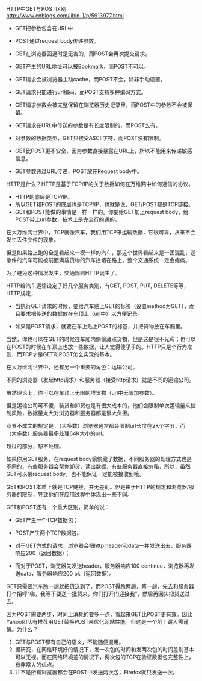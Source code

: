 HTTP中GET与POST区别       
<http://www.cnblogs.com/libin-1/p/5913977.html>


+ GET把参数包含在URL中
+ POST通过request body传递参数。

+ GET在浏览器回退时是无害的，而POST会再次提交请求。
+ GET产生的URL地址可以被Bookmark，而POST不可以。
+ GET请求会被浏览器主动cache，而POST不会，除非手动设置。
+ GET请求只能进行url编码，而POST支持多种编码方式。
+ GET请求参数会被完整保留在浏览器历史记录里，而POST中的参数不会被保留。
+ GET请求在URL中传送的参数是有长度限制的，而POST么有。
+ 对参数的数据类型，GET只接受ASCII字符，而POST没有限制。
+ GET比POST更不安全，因为参数直接暴露在URL上，所以不能用来传递敏感信息。
+ GET参数通过URL传递，POST放在Request body中。


HTTP是什么？HTTP是基于TCP/IP的关于数据如何在万维网中如何通信的协议。

+ HTTP的底层是TCP/IP。
+ 所以GET和POST的底层也是TCP/IP，也就是说，GET/POST都是TCP链接。
+ GET和POST能做的事情是一样一样的。你要给GET加上request body，给POST带上url参数，技术上是完全行的通的。 

在大万维网世界中，TCP就像汽车，我们用TCP来运输数据，它很可靠，从来不会发生丢件少件的现象。

但是如果路上跑的全是看起来一模一样的汽车，那这个世界看起来是一团混乱，送急件的汽车可能被前面满载货物的汽车拦堵在路上，整个交通系统一定会瘫痪。

为了避免这种情况发生，交通规则HTTP诞生了。

HTTP给汽车运输设定了好几个服务类别，有GET, POST, PUT, DELETE等等，HTTP规定，

+ 当执行GET请求的时候，要给汽车贴上GET的标签（设置method为GET），而且要求把传送的数据放在车顶上（url中）以方便记录。

+ 如果是POST请求，就要在车上贴上POST的标签，并把货物放在车厢里。

当然，你也可以在GET的时候往车厢内偷偷藏点货物，但是这是很不光彩；也可以在POST的时候在车顶上也放一些数据，让人觉得傻乎乎的。HTTP只是个行为准则，而TCP才是GET和POST怎么实现的基本。

在大万维网世界中，还有另一个重要的角色：运输公司。

不同的浏览器（发起http请求）和服务器（接受http请求）就是不同的运输公司。 

虽然理论上，你可以在车顶上无限的堆货物（url中无限加参数）。

但是运输公司可不傻，装货和卸货也是有很大成本的，他们会限制单次运输量来控制风险，数据量太大对浏览器和服务器都是很大负担。

业界不成文的规定是，（大多数）浏览器通常都会限制url长度在2K个字节，而（大多数）服务器最多处理64K大小的url。

超过的部分，恕不处理。

如果你用GET服务，在request body偷偷藏了数据，不同服务器的处理方式也是不同的，有些服务器会帮你卸货，读出数据，有些服务器直接忽略，所以，虽然GET可以带request body，也不能保证一定能被接收到哦。

GET和POST本质上就是TCP链接，并无差别。但是由于HTTP的规定和浏览器/服务器的限制，导致他们在应用过程中体现出一些不同。 

GET和POST还有一个重大区别，简单的说：

+ GET产生一个TCP数据包；
+ POST产生两个TCP数据包。

+ 对于GET方式的请求，浏览器会把http header和data一并发送出去，服务器响应200（返回数据）；
+ 而对于POST，浏览器先发送header，服务器响应100 continue，浏览器再发送data，服务器响应200 ok（返回数据）。


GET只需要汽车跑一趟就把货送到了，而POST得跑两趟，第一趟，先去和服务器打个招呼“嗨，我等下要送一批货来，你们打开门迎接我”，然后再回头把货送过去。

因为POST需要两步，时间上消耗的要多一点，看起来GET比POST更有效。因此Yahoo团队有推荐用GET替换POST来优化网站性能。但这是一个坑！跳入需谨慎。为什么？

1. GET与POST都有自己的语义，不能随便混用。
2. 据研究，在网络环境好的情况下，发一次包的时间和发两次包的时间差别基本可以无视。而在网络环境差的情况下，两次包的TCP在验证数据包完整性上，有非常大的优点。
3. 并不是所有浏览器都会在POST中发送两次包，Firefox就只发送一次。
